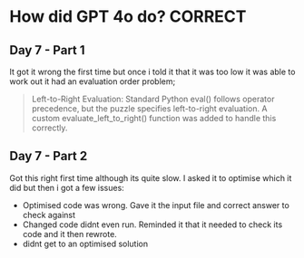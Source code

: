 # How did GPT 4o do?   CORRECT

## Day 7 - Part 1
It got it wrong the first time but once i told it that it was too low it was able to work out it had an evaluation order problem;

> Left-to-Right Evaluation: 
> Standard Python eval() follows operator precedence, but the puzzle specifies left-to-right evaluation.
> A custom evaluate_left_to_right() function was added to handle this correctly.


## Day 7 - Part 2
Got this right first time although its quite slow. I asked it to optimise which it did but then i got a few issues:
- Optimised code was wrong.  Gave it the input file and correct answer to check against
- Changed code didnt even run. Reminded it that it needed to check its code and it then rewrote.
- didnt get to an optimised solution

